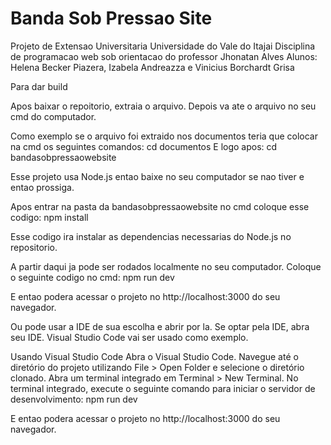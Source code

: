 # Banda Sob Pressao Site

Projeto de Extensao Universitaria
Universidade do Vale do Itajai
Disciplina de programacao web sob orientacao do professor Jhonatan Alves
Alunos: Helena Becker Piazera, Izabela Andreazza e Vinicius Borchardt Grisa



Para dar build

Apos baixar o repoitorio, extraia o arquivo.
Depois va ate o arquivo no seu cmd do computador.

Como exemplo se o arquivo foi extraido nos documentos teria que colocar na cmd os seguintes comandos:
cd documentos
E logo apos:
cd bandasobpressaowebsite

Esse projeto usa Node.js entao baixe no seu computador se nao tiver e entao prossiga.

Apos entrar na pasta da bandasobpressaowebsite no cmd coloque esse codigo:
npm install

Esse codigo ira instalar as dependencias necessarias do Node.js no repositorio.

A partir daqui ja pode ser rodados localmente no seu computador.
Coloque o seguinte codigo no cmd:
npm run dev

E entao podera acessar o projeto no http://localhost:3000 do seu navegador.

Ou pode usar a IDE de sua escolha e abrir por la.
Se optar pela IDE, abra seu IDE.
Visual Studio Code vai ser usado como exemplo.

Usando Visual Studio Code
Abra o Visual Studio Code.
Navegue até o diretório do projeto utilizando File > Open Folder e selecione o diretório clonado.
Abra um terminal integrado em Terminal > New Terminal.
No terminal integrado, execute o seguinte comando para iniciar o servidor de desenvolvimento:
npm run dev

E entao podera acessar o projeto no http://localhost:3000 do seu navegador.
